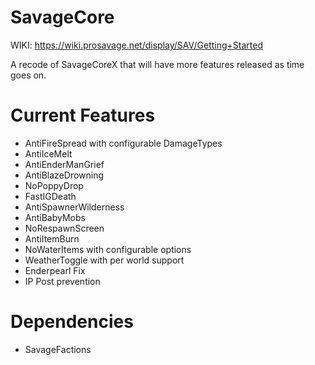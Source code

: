 # SavageCore

WIKI: https://wiki.prosavage.net/display/SAV/Getting+Started


A recode of SavageCoreX that will have more features released as time goes on.

# Current Features # 
- AntiFireSpread with configurable DamageTypes
- AntiIceMelt
- AntiEnderManGrief
- AntiBlazeDrowning
- NoPoppyDrop
- FastIGDeath
- AntiSpawnerWilderness
- AntiBabyMobs
- NoRespawnScreen
- AntiItemBurn
- NoWaterItems with configurable options
- WeatherToggle with per world support
- Enderpearl Fix
- IP Post prevention

# Dependencies #
- SavageFactions

